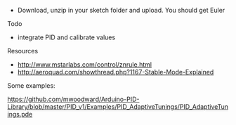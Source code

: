   * Download, unzip in your sketch folder and upload. You should get Euler


Todo

 * integrate PID and calibrate values



Resources

  * http://www.mstarlabs.com/control/znrule.html
  * http://aeroquad.com/showthread.php?1167-Stable-Mode-Explained


Some examples:

https://github.com/mwoodward/Arduino-PID-Library/blob/master/PID_v1/Examples/PID_AdaptiveTunings/PID_AdaptiveTunings.pde
